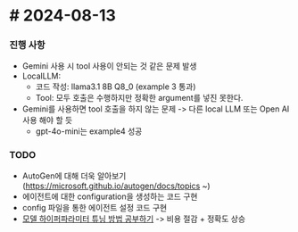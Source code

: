 # # 2024-08-13

### 진행 사항
- Gemini 사용 시 tool 사용이 안되는 것 같은 문제 발생
- LocalLLM:
    - 코드 작성: llama3.1 8B Q8_0 (example 3 통과)
    - Tool: 모두 호출은 수행하지만 정확한 argument를 넣진 못한다.
- Gemini를 사용하면 tool 호출을 하지 않는 문제 -> 다른 local LLM 또는 Open AI 사용 해야 할 듯
    - gpt-4o-mini는 example4 성공

### TODO
- AutoGen에 대해 더욱 알아보기(https://microsoft.github.io/autogen/docs/topics ~)
- 에이전트에 대한 configuration을 생성하는 코드 구현
- config 파일을 통한 에이전트 설정 코드 구현
- [모델 하이퍼파라미터 튜닝 방법 공부하기](https://microsoft.github.io/autogen/docs/Use-Cases/enhanced_inference#metric-to-optimize) -> 비용 절감 + 정확도 상승
